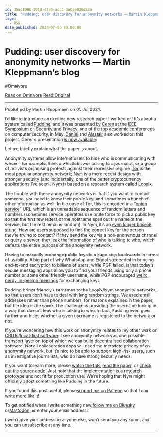 ```yaml
---
id: 36ac198b-191d-4fe0-acc1-3ab5e028d53a
title: "Pudding: user discovery for anonymity networks — Martin Kleppmann’s blog"
tags:
  - RSS
date_published: 2024-07-05 00:00:00
---
```


# Pudding: user discovery for anonymity networks — Martin Kleppmann’s blog
#Omnivore

[Read on Omnivore](https://omnivore.app/me/pudding-user-discovery-for-anonymity-networks-martin-kleppmann-s-19082f125ac)
[Read Original](https://martin.kleppmann.com/2024/07/05/pudding-user-discovery-anonymity-networks.html)



---

Published by Martin Kleppmann on 05 Jul 2024.

I’d like to introduce an exciting new research paper I worked on! It’s about a system called [Pudding](https:&#x2F;&#x2F;arxiv.org&#x2F;abs&#x2F;2311.10825), and it was presented by [Ceren](https:&#x2F;&#x2F;twitter.com&#x2F;ckocaogullar1) at the [IEEE Symposium on Security and Privacy](https:&#x2F;&#x2F;sp2024.ieee-security.org&#x2F;), one of the top academic conferences on computer security, in May. [Daniel](https:&#x2F;&#x2F;www.danielhugenroth.com&#x2F;) and [Alastair](https:&#x2F;&#x2F;www.cl.cam.ac.uk&#x2F;~arb33&#x2F;) also worked on this project. Ceren’s presentation [is now available](https:&#x2F;&#x2F;www.youtube.com&#x2F;watch?v&#x3D;EEUdslTwYZ8):

Let me briefly explain what the paper is about.

Anonymity systems allow internet users to hide who is communicating with whom – for example, think a whistleblower talking to a journalist, or a group of activists organising protests against their repressive regime. [Tor](https:&#x2F;&#x2F;www.torproject.org&#x2F;) is the most popular anonymity network; [Nym](https:&#x2F;&#x2F;nymtech.net&#x2F;) is a more recent design with stronger security (and incidentally, one of the better cryptocurrency applications I’ve seen). Nym is based on a research system called [Loopix](https:&#x2F;&#x2F;www.usenix.org&#x2F;conference&#x2F;usenixsecurity17&#x2F;technical-sessions&#x2F;presentation&#x2F;piotrowska).

The trouble with these anonymity networks is that if you want to contact someone, you need to know their public key, and sometimes a bunch of other information as well. In the case of Tor, this is encoded in a “[onion service](https:&#x2F;&#x2F;community.torproject.org&#x2F;onion-services&#x2F;)” URL, which is an unreadable sequence of random letters and numbers (sometimes service operators use brute force to pick a public key so that the first few letters of the hostname spell out the name of the service, but the rest remains random). In Nym, it’s an [even longer base58 string](https:&#x2F;&#x2F;nymtech.net&#x2F;docs&#x2F;clients&#x2F;addressing-system.html). How are users supposed to find the correct key for the person they’re trying to contact? If they send the key via a non-anonymous channel or query a server, they leak the information of who is talking to who, which defeats the entire purpose of the anonymity network.

Having to manually exchange public keys is a huge step backwards in terms of usability. A big part of why WhatsApp and Signal succeeded in bringing end-to-end encryption to billions of users, while PGP failed, is that today’s secure messaging apps allow you to find your friends using only a phone number or some other friendly username, while PGP encouraged [weird, nerdy, in-person meetings](https:&#x2F;&#x2F;en.wikipedia.org&#x2F;wiki&#x2F;Key%5Fsigning%5Fparty) for exchanging keys.

Pudding brings friendly usernames to the Loopix&#x2F;Nym anonymity networks, so that users don’t have to deal with long random strings. We used email addresses rather than phone numbers, for reasons explained in the paper, but the idea is the same. The challenge is providing the username lookup in a way that doesn’t leak who is talking to who. In fact, Pudding even goes further and hides whether a given username is registered to the network or not.

If you’re wondering how this work on anonymity relates to my other work on [CRDTs](https:&#x2F;&#x2F;crdt.tech&#x2F;)&#x2F;[local-first software](https:&#x2F;&#x2F;www.inkandswitch.com&#x2F;local-first&#x2F;): I see anonymity networks as one possible transport layer on top of which we can build decentralised collaboration software. Not all collaboration apps will need the metadata privacy of an anonymity network, but it’s nice to be able to support high-risk users, such as investigative journalists, who do have strong security needs.

If you want to learn more, please [watch the talk](https:&#x2F;&#x2F;www.youtube.com&#x2F;watch?v&#x3D;EEUdslTwYZ8), [read the paper](https:&#x2F;&#x2F;arxiv.org&#x2F;abs&#x2F;2311.10825), or [check out the source code](https:&#x2F;&#x2F;github.com&#x2F;ckocaogullar&#x2F;pudding-protocol)! Just note that the implementation is a research prototype and not fit for production use. We’re hoping that Nym might officially adopt something like Pudding in the future.

If you found this post useful, please[support me on Patreon](https:&#x2F;&#x2F;www.patreon.com&#x2F;martinkl) so that I can write more like it!

 To get notified when I write something new,[follow me on Bluesky](https:&#x2F;&#x2F;bsky.app&#x2F;profile&#x2F;martin.kleppmann.com) or[Mastodon](https:&#x2F;&#x2F;nondeterministic.computer&#x2F;@martin), or enter your email address:

 I won&#39;t give your address to anyone else, won&#39;t send you any spam, and you can unsubscribe at any time.

---